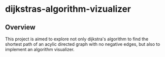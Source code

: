 # dijkstras-algorithm-vizualizer

## Overview

This project is aimed to explore not only dijkstra's algorithm to find the shortest path of an acylic directed graph with no negative edges, but also to implement an algorithm visualizer.

